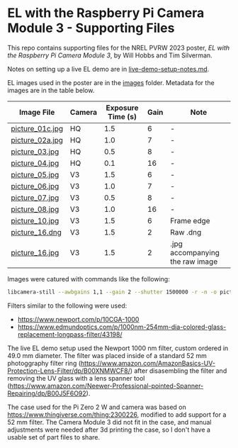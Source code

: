 # EL with the Raspberry Pi Camera Module 3 - Supporting Files

This repo contains supporting files for the NREL PVRW 2023 poster, _EL with the Raspberry Pi Camera Module 3_, by Will Hobbs and Tim Silverman. 

Notes on setting up a live EL demo are in [live-demo-setup-notes.md](live-demo-setup-notes.md).

EL images used in the poster are in the [images](images) folder. Metadata for the images are in the table below.



| Image File | Camera | Exposure Time (s) | Gain | Note |
| --- | --- | --- | --- | --- |
| [picture_01c.jpg](images/picture_01c.jpg) | HQ | 1.5 | 6 | - |
| [picture_02a.jpg](images/picture_02a.jpg) | HQ | 1.0 | 7 | - |
| [picture_03.jpg](images/picture_03.jpg) | HQ | 0.5 | 8 | - |
| [picture_04.jpg](images/picture_04.jpg) | HQ | 0.1 | 16 | - |
| [picture_05.jpg](images/picture_05.jpg) | V3 | 1.5 | 6 | - |
| [picture_06.jpg](images/picture_06.jpg) | V3 | 1.0 | 7 | - |
| [picture_07.jpg](images/picture_07.jpg) | V3 | 0.5 | 8 | - |
| [picture_08.jpg](images/picture_08.jpg) | V3 | 1.0 | 16 | - |
| [picture_10.jpg](images/picture_10.jpg) | V3 | 1.5 | 6 | Frame edge |
| [picture_16.dng](images/picture_16.dng) | V3 | 1.5 | 2 | Raw .dng |
| [picture_16.jpg](images/picture_16.jpg) | V3 | 1.5 | 2 | .jpg accompanying the raw image |

Images were catured with commands like the following:

```bash
libcamera-still --awbgains 1,1 --gain 2 --shutter 1500000 -r -n -o picture_16.jpg
```

Filters similar to the following were used:
- https://www.newport.com/p/10CGA-1000 
- https://www.edmundoptics.com/p/1000nm-254mm-dia-colored-glass-replacement-longpass-filter/43198/

The live EL demo setup used the Newport 1000 nm filter, custom ordered in 49.0 mm diameter. The filter was placed inside of a standard 52 mm photoggraphy filter ring (https://www.amazon.com/AmazonBasics-UV-Protection-Lens-Filter/dp/B00XNMWCF8/) after disasembling the filter and removing the UV glass with a lens spanner tool (https://www.amazon.com/Neewer-Professional-pointed-Spanner-Repairing/dp/B00J5F6O92). 

The case used for the Pi Zero 2 W and camera was based on https://www.thingiverse.com/thing:2300226, modified to add support for a 52 mm filter. The Camera Module 3 did not fit in the case, and manual adjustments were needed after 3d printing the case, so I don't have a usable set of part files to share. 
